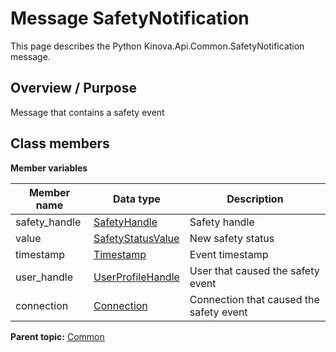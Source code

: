 # Message SafetyNotification

This page describes the Python Kinova.Api.Common.SafetyNotification message.

## Overview / Purpose

Message that contains a safety event

## Class members

 **Member variables** 

|Member name|Data type|Description|
|-----------|---------|-----------|
|safety\_handle| [SafetyHandle](msg_Common_SafetyHandle.md#)|Safety handle|
|value| [SafetyStatusValue](enm_Common_SafetyStatusValue.md#)|New safety status|
|timestamp| [Timestamp](msg_Common_Timestamp.md#)|Event timestamp|
|user\_handle| [UserProfileHandle](msg_Common_UserProfileHandle.md#)|User that caused the safety event|
|connection| [Connection](msg_Common_Connection.md#)|Connection that caused the safety event|

**Parent topic:** [Common](../references/summary_Common.md)

